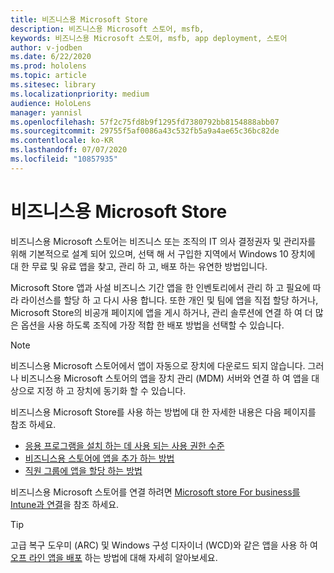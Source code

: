 ```yaml
---
title: 비즈니스용 Microsoft Store
description: 비즈니스용 Microsoft 스토어, msfb,
keywords: 비즈니스용 Microsoft 스토어, msfb, app deployment, 스토어
author: v-jodben
ms.date: 6/22/2020
ms.prod: hololens
ms.topic: article
ms.sitesec: library
ms.localizationpriority: medium
audience: HoloLens
manager: yannisl
ms.openlocfilehash: 57f2c75fd8b9f1295fd7380792bb8154888abb07
ms.sourcegitcommit: 29755f5af0086a43c532fb5a9a4ae65c36bc82de
ms.contentlocale: ko-KR
ms.lasthandoff: 07/07/2020
ms.locfileid: "10857935"
---
```

# 비즈니스용 Microsoft Store

비즈니스용 Microsoft 스토어는 비즈니스 또는 조직의 IT 의사 결정권자 및 관리자를 위해 기본적으로 설계 되어 있으며, 선택 해 서 구입한 지역에서 Windows 10 장치에 대 한 무료 및 유료 앱을 찾고, 관리 하 고, 배포 하는 유연한 방법입니다. 

Microsoft Store 앱과 사설 비즈니스 기간 앱을 한 인벤토리에서 관리 하 고 필요에 따라 라이선스를 할당 하 고 다시 사용 합니다. 또한 개인 및 팀에 앱을 직접 할당 하거나, Microsoft Store의 비공개 페이지에 앱을 게시 하거나, 관리 솔루션에 연결 하 여 더 많은 옵션을 사용 하도록 조직에 가장 적합 한 배포 방법을 선택할 수 있습니다.

> [!Note] 
> 비즈니스용 Microsoft 스토어에서 앱이 자동으로 장치에 다운로드 되지 않습니다. 그러나 비즈니스용 Microsoft 스토어의 앱을 장치 관리 (MDM) 서버와 연결 하 여 앱을 대상으로 지정 하 고 장치에 동기화 할 수 있습니다.

비즈니스용 Microsoft Store를 사용 하는 방법에 대 한 자세한 내용은 다음 페이지를 참조 하세요.
* [응용 프로그램을 설치 하는 데 사용 되는 사용 권한 수준](https://docs.microsoft.com/mem/intune/configuration/device-restrictions-windows-holographic#app-store)
* [비즈니스용 스토어에 앱을 추가 하는 방법](https://docs.microsoft.com/mem/intune/apps/store-apps-windows)
* [직원 그룹에 앱을 할당 하는 방법](https://docs.microsoft.com/mem/intune/apps/windows-store-for-business)

비즈니스용 Microsoft 스토어를 연결 하려면 [Microsoft store For business를 Intune과 연결](https://docs.microsoft.com/mem/intune/apps/windows-store-for-business#associate-your-microsoft-store-for-business-account-with-intune)을 참조 하세요.

> [!Tip] 
> 고급 복구 도우미 (ARC) 및 Windows 구성 디자이너 (WCD)와 같은 앱을 사용 하 여 [오프 라인 앱을 배포](https://docs.microsoft.com/microsoft-store/distribute-offline-apps) 하는 방법에 대해 자세히 알아보세요.

